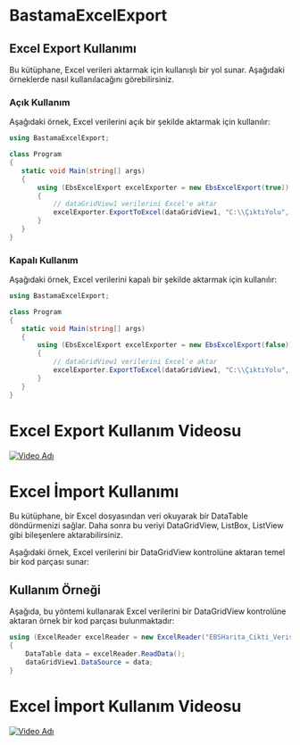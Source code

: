 # BastamaExcelExport

## Excel Export Kullanımı

Bu kütüphane, Excel verileri aktarmak için kullanışlı bir yol sunar. Aşağıdaki örneklerde nasıl kullanılacağını görebilirsiniz.

### Açık Kullanım

Aşağıdaki örnek, Excel verilerini açık bir şekilde aktarmak için kullanılır:

 ```csharp
using BastamaExcelExport;

class Program
{
    static void Main(string[] args)
    {
        using (EbsExcelExport excelExporter = new EbsExcelExport(true))
        {
            // dataGridView1 verilerini Excel'e aktar
            excelExporter.ExportToExcel(dataGridView1, "C:\\ÇıktıYolu", "DosyaAdı", true);
        }
    }
}
```
### Kapalı Kullanım
Aşağıdaki örnek, Excel verilerini kapalı bir şekilde aktarmak için kullanılır:

 ```csharp
using BastamaExcelExport;

class Program
{
    static void Main(string[] args)
    {
        using (EbsExcelExport excelExporter = new EbsExcelExport(false))
        {
            // dataGridView1 verilerini Excel'e aktar
            excelExporter.ExportToExcel(dataGridView1, "C:\\ÇıktıYolu", "DosyaAdı", false);
        }
    }
}
```
# Excel Export Kullanım Videosu
[![Video Adı](https://img.youtube.com/vi/KmUc8y01DrM/0.jpg)](https://www.youtube.com/watch?v=KmUc8y01DrM)





# Excel İmport Kullanımı

Bu kütüphane, bir Excel dosyasından veri okuyarak bir DataTable döndürmenizi sağlar. Daha sonra bu veriyi DataGridView, ListBox, ListView gibi bileşenlere aktarabilirsiniz.

Aşağıdaki örnek, Excel verilerini bir DataGridView kontrolüne aktaran temel bir kod parçası sunar:

## Kullanım Örneği

Aşağıda, bu yöntemi kullanarak Excel verilerini bir DataGridView kontrolüne aktaran örnek bir kod parçası bulunmaktadır:

```csharp
using (ExcelReader excelReader = new ExcelReader("EBSHarita_Cikti_Verisi.xlsx"))
{
    DataTable data = excelReader.ReadData();
    dataGridView1.DataSource = data;
}

```
# Excel İmport Kullanım Videosu
[![Video Adı](https://img.youtube.com/vi/KmUc8y01DrM/0.jpg)](https://www.youtube.com/watch?v=igKivQL66gM)
